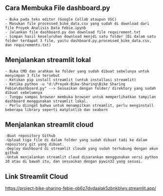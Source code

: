 ## Cara Membuka File dashboard.py
```
- Buka pada teks editor (Google Collab ataupun VSC)
- Masukan file processed_bike_data.csv yang sudah di download dari file Proyek Analisis Data Febie.ipynb
- Jalankan file dashboard.py dan download file requirement.txt
- Simpan hasil keseluruhan download menjdi satu folder (Di dalam satu folder terdapat 3 file, yaitu dashboard.py,processed_bike_data.csv, dan requirements.txt)
````

## Menjalankan streamlit lokal
````
- Buka CMD dan arahkan ke folder yang sudah dibuat sebelunya untuk menyimpan 3 file tersebut
- Ketikan pip install streamlit (untuk installasi streamlit)
- Ketika python -u "d:\Proyek-Bike-Sharing\Bike Sharing Febie\dashboard.py" --> Sesuaikan dengan folder/ direktory yang sudah dibuat sebelumnya
- Tunggu sampai browser membuka browser untuk memperlihatkan tampilan dashboard menggunakan streamlit lokal.
- Perlu diingat bahwa untuk menampilkan streamlit, perlu menginstall beberapa library seperti matplotlib dan seaborn
````

## Menjalankan streamlit cloud
````
-Buat repository Github
-Upload tiga file di dalam folder yang sudah dibuat tadi ke dalam repository git yang dibuat.
-Deploy dashboard di streamlit cloude yang sudah terhubung dengan akun github
-Untuk menjalankan streamlit cloud disarankan menggunakan versi python 10 atau di bawah itu, dan sesuaikan dengan pywin32 yang sesuai.
````

## Link Streamlit Cloud ## 
https://project-bike-sharing-febie-ob6z7dvdaalak5zbnkblwy.streamlit.app/
